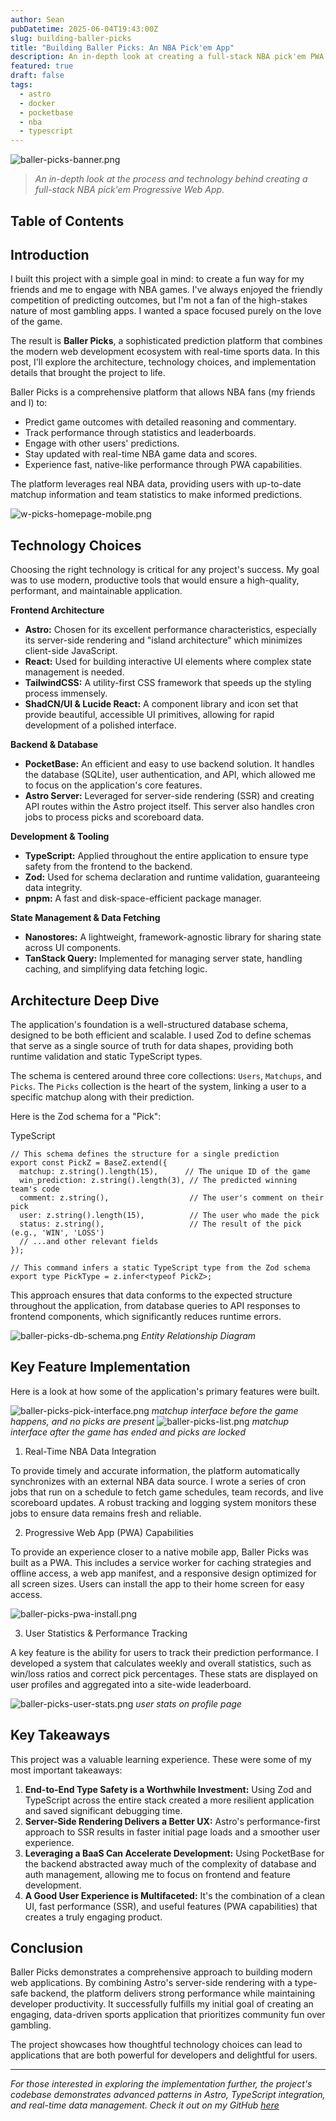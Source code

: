 ```yaml
---
author: Sean
pubDatetime: 2025-06-04T19:43:00Z
slug: building-baller-picks
title: "Building Baller Picks: An NBA Pick'em App"
description: An in-depth look at creating a full-stack NBA pick'em PWA using cutting-edge web technologies
featured: true
draft: false
tags:
  - astro
  - docker
  - pocketbase
  - nba
  - typescript
---
```

![baller-picks-banner.png](@/assets/blog/baller-picks-banner.png)

> _An in-depth look at the process and technology behind creating a full-stack NBA pick'em Progressive Web App._

## Table of Contents

## Introduction

I built this project with a simple goal in mind: to create a fun way for my friends and me to engage with NBA games. I've always enjoyed the friendly competition of predicting outcomes, but I'm not a fan of the high-stakes nature of most gambling apps. I wanted a space focused purely on the love of the game.

The result is **Baller Picks**, a sophisticated prediction platform that combines the modern web development ecosystem with real-time sports data. In this post, I'll explore the architecture, technology choices, and implementation details that brought the project to life.

Baller Picks is a comprehensive platform that allows NBA fans (my friends and I) to:

- Predict game outcomes with detailed reasoning and commentary.
- Track performance through statistics and leaderboards.
- Engage with other users' predictions.
- Stay updated with real-time NBA game data and scores.
- Experience fast, native-like performance through PWA capabilities.

The platform leverages real NBA data, providing users with up-to-date matchup information and team statistics to make informed predictions.

![w-picks-homepage-mobile.png](@/assets/blog/w-picks-homepage-mobile.png)

## Technology Choices

Choosing the right technology is critical for any project's success. My goal was to use modern, productive tools that would ensure a high-quality, performant, and maintainable application.

**Frontend Architecture**

- **Astro:** Chosen for its excellent performance characteristics, especially its server-side rendering and "island architecture" which minimizes client-side JavaScript.
- **React:** Used for building interactive UI elements where complex state management is needed.
- **TailwindCSS:** A utility-first CSS framework that speeds up the styling process immensely.
- **ShadCN/UI & Lucide React:** A component library and icon set that provide beautiful, accessible UI primitives, allowing for rapid development of a polished interface.

**Backend & Database**

- **PocketBase:** An efficient and easy to use backend solution. It handles the database (SQLite), user authentication, and API, which allowed me to focus on the application's core features.
- **Astro Server:** Leveraged for server-side rendering (SSR) and creating API routes within the Astro project itself. This server also handles cron jobs to process picks and scoreboard data.

**Development & Tooling**

- **TypeScript:** Applied throughout the entire application to ensure type safety from the frontend to the backend.
- **Zod:** Used for schema declaration and runtime validation, guaranteeing data integrity.
- **pnpm:** A fast and disk-space-efficient package manager.

**State Management & Data Fetching**

- **Nanostores:** A lightweight, framework-agnostic library for sharing state across UI components.
- **TanStack Query:** Implemented for managing server state, handling caching, and simplifying data fetching logic.

## Architecture Deep Dive

The application's foundation is a well-structured database schema, designed to be both efficient and scalable. I used Zod to define schemas that serve as a single source of truth for data shapes, providing both runtime validation and static TypeScript types.

The schema is centered around three core collections: `Users`, `Matchups`, and `Picks`. The `Picks` collection is the heart of the system, linking a user to a specific matchup along with their prediction.

Here is the Zod schema for a "Pick":

TypeScript

```
// This schema defines the structure for a single prediction
export const PickZ = BaseZ.extend({
  matchup: z.string().length(15),      // The unique ID of the game
  win_prediction: z.string().length(3), // The predicted winning team's code
  comment: z.string(),                  // The user's comment on their pick
  user: z.string().length(15),          // The user who made the pick
  status: z.string(),                   // The result of the pick (e.g., 'WIN', 'LOSS')
  // ...and other relevant fields
});

// This command infers a static TypeScript type from the Zod schema
export type PickType = z.infer<typeof PickZ>;
```

This approach ensures that data conforms to the expected structure throughout the application, from database queries to API responses to frontend components, which significantly reduces runtime errors.

![baller-picks-db-schema.png](@/assets/blog/baller-picks-db-schema.png)
_Entity Relationship Diagram_

## Key Feature Implementation

Here is a look at how some of the application's primary features were built.

![baller-picks-pick-interface.png](@/assets/blog/baller-picks-pick-interface.png)
_matchup interface before the game happens, and no picks are present_
![baller-picks-list.png](@/assets/blog/baller-picks-list.png)
_matchup interface after the game has ended and picks are locked_

1. Real-Time NBA Data Integration

To provide timely and accurate information, the platform automatically synchronizes with an external NBA data source. I wrote a series of cron jobs that run on a schedule to fetch game schedules, team records, and live scoreboard updates. A robust tracking and logging system monitors these jobs to ensure data remains fresh and reliable.

2. Progressive Web App (PWA) Capabilities

To provide an experience closer to a native mobile app, Baller Picks was built as a PWA. This includes a service worker for caching strategies and offline access, a web app manifest, and a responsive design optimized for all screen sizes. Users can install the app to their home screen for easy access.

![baller-picks-pwa-install.png](@/assets/blog/baller-picks-pwa-install.png)

3. User Statistics & Performance Tracking

A key feature is the ability for users to track their prediction performance. I developed a system that calculates weekly and overall statistics, such as win/loss ratios and correct pick percentages. These stats are displayed on user profiles and aggregated into a site-wide leaderboard.

![baller-picks-user-stats.png](@/assets/blog/baller-picks-user-stats.png)
_user stats on profile page_

## Key Takeaways

This project was a valuable learning experience. These were some of my most important takeaways:

1. **End-to-End Type Safety is a Worthwhile Investment:** Using Zod and TypeScript across the entire stack created a more resilient application and saved significant debugging time.
2. **Server-Side Rendering Delivers a Better UX:** Astro's performance-first approach to SSR results in faster initial page loads and a smoother user experience.
3. **Leveraging a BaaS Can Accelerate Development:** Using PocketBase for the backend abstracted away much of the complexity of database and auth management, allowing me to focus on frontend and feature development.
4. **A Good User Experience is Multifaceted:** It's the combination of a clean UI, fast performance (SSR), and useful features (PWA capabilities) that creates a truly engaging product.

## Conclusion

Baller Picks demonstrates a comprehensive approach to building modern web applications. By combining Astro's server-side rendering with a type-safe backend, the platform delivers strong performance while maintaining developer productivity. It successfully fulfills my initial goal of creating an engaging, data-driven sports application that prioritizes community fun over gambling.

The project showcases how thoughtful technology choices can lead to applications that are both powerful for developers and delightful for users.

---

_For those interested in exploring the implementation further, the project's codebase demonstrates advanced patterns in Astro, TypeScript integration, and real-time data management. Check it out on my GitHub [here](https://github.com/seansusmilch/w-picks-astro)_
